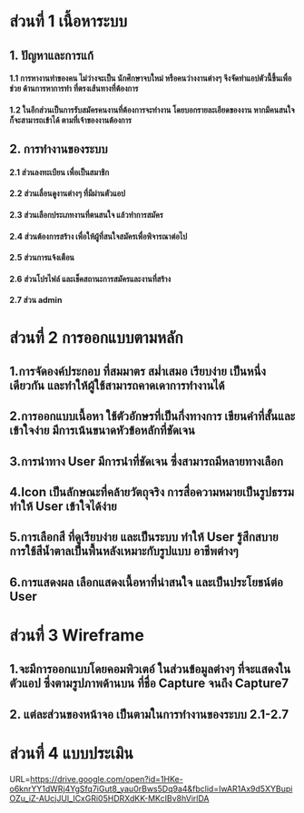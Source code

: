 # ส่วนที่ 1 เนื้อหาระบบ
## 1. ปัญหาและการแก้
 #### 1.1 การหางานทำของคน ไม่ว่างจะเป็น นักศึกษาจบใหม่ หรือคนว่างงานต่างๆ จึงจัดทำแอปตัวนี้ขึ้นเพื่อช่วย ด้านการหาการทำ ที่ตรงเส้นทางที่ต้องการ 
 #### 1.2 ในอีกส่วนเป็นการรับสมัครคนงานที่ต้องการจะทำงาน โดยบอกรายละเอียดของงาน หากมีคนสนใจก็จะสามารถเข้าได้ ตามที่เจ้าของงานต้องการ
## 2. การทำงานของระบบ
 #### 2.1 ส่วนลงทะเบียน เพื่อเป็นสมาชิก 
 #### 2.2 ส่วนเลื่อนดูงานต่างๆ ที่มีผ่านตัวแอป
 #### 2.3 ส่วนเลือกประเภทงานที่ตนสนใจ แล้วทำการสมัคร
 #### 2.4 ส่วนต้องการสร้าง เพื่อให้ผู้ที่สนใจสมัครเพื่อพิจารณาต่อไป
 #### 2.5 ส่วนการแจ้งเตือน
 #### 2.6 ส่วนโปรไฟล์ และเช็คสถานะการสมัครและงานที่สร้าง
 #### 2.7 ส่วน admin
# ส่วนที่ 2 การออกแบบตามหลัก
 ## 1.การจัดองค์ประกอบ ที่สมมาตร สม่ำเสมอ เรียบง่าย เป็นหนึ่งเดียวกัน และทำให้ผู้ใช้สามารถคาดเดาการทำงานได้
 ## 2.การออกแบบเนื้อหา ใช้ตัวอักษรที่เป็นกึ่งทางการ เขียนคำที่สั้นและเข้าใจง่าย มีการเน้นขนาดหัวข้อหลักที่ชัดเจน
 ## 3.การนำทาง User มีการนำที่ชัดเจน ซึ่งสามารถมีหลายทางเลือก 
 ## 4.Icon เป็นลักษณะที่คล้ายวัตถุจริง การสื่อความหมายเป็นรูปธรรม ทำให้ User เข้าใจได้ง่าย
 ## 5.การเลือกสี ที่ดูเรียบง่าย และเป็นระบบ ทำให้ User รู้สึกสบาย การใช้สีน้ำตาลเป็นพื้นหลังเหมาะกับรูปแบบ อาชีพต่างๆ 
 ## 6.การแสดงผล เลือกแสดงเนื้อหาที่น่าสนใจ และเป็นประโยชน์ต่อ User
# ส่วนที่ 3 Wireframe 
 ## 1.จะมีการออกแบบโดยคอมพิวเตอ์ ในส่วนข้อมูลต่างๆ ที่จะแสดงในตัวแอป ซึ่งตามรูปภาพด้านบน ที่ชื่อ Capture จนถึง Capture7 
 ## 2. แต่ละส่วนของหน้าจอ เป็นตามในการทำงานของระบบ 2.1-2.7 
# ส่วนที่ 4 แบบประเมิน
URL=https://drive.google.com/open?id=1HKe-o6knrYY1dWRj4YgSfq7iGut8_yau0rBws5Dq9a4&fbclid=IwAR1Ax9d5XYBupiOZu_iZ-AUcjJUl_ICxGRi05HDRXdKK-MKcIBv8hVirlDA

 
